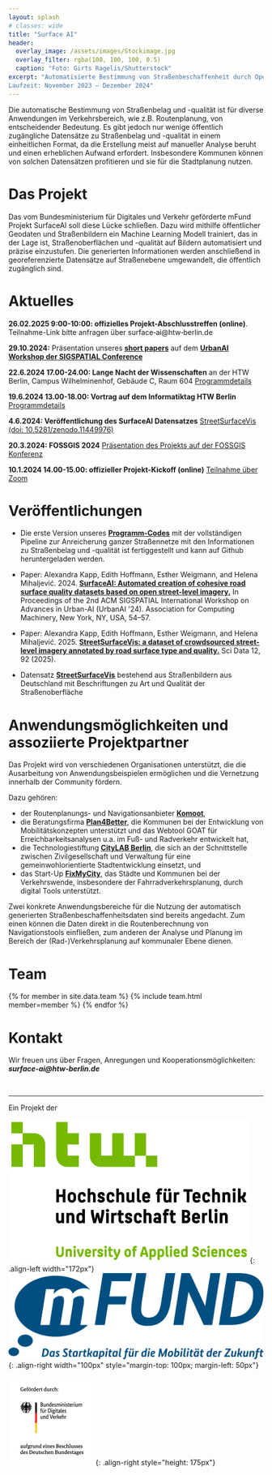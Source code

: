 ```yaml
---
layout: splash
# classes: wide
title: "Surface AI"
header:
  overlay_image: /assets/images/Stockimage.jpg
  overlay_filter: rgba(100, 100, 100, 0.5)
  caption: "Foto: Girts Ragelis/Shutterstock"
excerpt: "Automatisierte Bestimmung von Straßenbeschaffenheit durch Open Data und Machine Learning <br> <br> 
Laufzeit: November 2023 – Dezember 2024"
---
```


<!-- Laufzeit: November 2023 – Dezember 2024
{: .text-center} -->

Die automatische Bestimmung von Straßenbelag und -qualität ist für diverse Anwendungen im Verkehrsbereich, wie z.B. Routenplanung, von entscheidender Bedeutung. Es gibt jedoch nur wenige öffentlich zugängliche Datensätze zu Straßenbelag und -qualität in einem einheitlichen Format, da die Erstellung meist auf manueller Analyse beruht und einen erheblichen Aufwand erfordert. Insbesondere Kommunen können von solchen Datensätzen profitieren und sie für die Stadtplanung nutzen.

# Das Projekt 
Das vom Bundesministerium für Digitales und Verkehr geförderte mFund Projekt SurfaceAI  soll diese Lücke schließen. Dazu wird mithilfe öffentlicher Geodaten und Straßenbildern ein Machine Learning Modell trainiert, das in der Lage ist, Straßenoberflächen und -qualität auf Bildern automatisiert und präzise einzustufen. Die generierten Informationen werden anschließend in georeferenzierte Datensätze auf Straßenebene umgewandelt, die öffentlich zugänglich sind.

# Aktuelles

**26.02.2025 9:00-10:00: offizielles Projekt-Abschlusstreffen (online)**. Teilnahme-Link bitte anfragen über surface&#x2011;ai@htw&#x2011;berlin.de 

**29.10.2024:** Präsentation unseres [**short papers**](https://dl.acm.org/doi/10.1145/3681780.3697277) auf dem [**UrbanAI Workshop der SIGSPATIAL Conference**](https://urbanai.ornl.gov/urbanai2024/)

**22.6.2024 17.00-24.00: Lange Nacht der Wissenschaften** an der HTW Berlin, Campus Wilhelminenhof, Gebäude C, Raum 604 [Programmdetails](https://events.htw-berlin.de/hochschule/lange-nacht-der-wissenschaften/)

**19.6.2024 13.00-18.00: Vortrag auf dem Informatiktag HTW Berlin** [Programmdetails](https://events.htw-berlin.de/karriere/informatiktag/)

**4.6.2024: Veröffentlichung des SurfaceAI Datensatzes** [StreetSurfaceVis (doi: 10.5281/zenodo.11449976)](https://zenodo.org/records/11449977)


**20.3.2024: FOSSGIS 2024** [Präsentation des Projekts auf der FOSSGIS Konferenz](https://pretalx.com/fossgis2024/talk/MHTEAN/)

**10.1.2024 14.00-15.00: offizieller Projekt-Kickoff (online)**
[Teilnahme über Zoom](https://htw-berlin.zoom-x.de/j/63436322281?pwd=cE5iWm1DbmJ1TzFwdWNmTDNEdW93QT09)

# Veröffentlichungen
- Die erste Version unseres [**Programm-Codes**](https://github.com/SurfaceAI/road_network_classification) mit der vollständigen Pipeline zur Anreicherung ganzer Straßennetze mit den Informationen zu Straßenbelag und -qualität ist fertiggestellt und kann auf Github heruntergeladen werden.

- Paper: Alexandra Kapp, Edith Hoffmann, Esther Weigmann, and Helena Mihaljević. 2024. [**SurfaceAI: Automated creation of cohesive road surface quality datasets based on open street-level imagery.**](https://doi.org/10.1145/3681780.3697277) In Proceedings of the 2nd ACM SIGSPATIAL International Workshop on Advances in Urban-AI (UrbanAI '24). Association for Computing Machinery, New York, NY, USA, 54–57.

- Paper: Alexandra Kapp, Edith Hoffmann, Esther Weigmann, and Helena Mihaljević. 2025. [**StreetSurfaceVis: a dataset of crowdsourced street-level imagery annotated by road surface type and quality.**](https://doi.org/10.1038/s41597-024-04295-9) Sci Data 12, 92 (2025).

- Datensatz [**StreetSurfaceVis**](https://zenodo.org/records/11449977) bestehend aus Straßenbildern aus Deutschland mit Beschriftungen zu Art und Qualität der Straßenoberfläche

# Anwendungsmöglichkeiten und assoziierte Projektpartner
Das Projekt wird von verschiedenen Organisationen unterstützt, die die Ausarbeitung von Anwendungsbeispielen ermöglichen und die Vernetzung innerhalb der Community fördern. 

Dazu gehören:
- der Routenplanungs- und Navigationsanbieter [**Komoot**](https://www.komoot.de/),  
- die Beratungsfirma [**Plan4Better**](https://plan4better.de/), die Kommunen bei der Entwicklung von Mobilitätskonzepten unterstützt und das Webtool GOAT für Erreichbarkeitsanalysen u.a. im Fuß- und Radverkehr entwickelt hat,
- die Technologiestiftung [**CityLAB Berlin**](https://citylab-berlin.org/de/start/), die sich an der Schnittstelle zwischen Zivilgesellschaft und Verwaltung für eine gemeinwohlorientierte Stadtentwicklung einsetzt, und
- das Start-Up [**FixMyCity**](https://www.fixmycity.de/), das Städte und Kommunen bei der Verkehrswende, insbesondere der Fahrradverkehrsplanung, durch digital Tools unterstützt. 

Zwei konkrete Anwendungsbereiche für die Nutzung der automatisch generierten Straßenbeschaffenheitsdaten sind bereits angedacht. Zum einen können die Daten direkt in die Routenberechnung von Navigationstools einfließen, zum anderen der Analyse und Planung im Bereich der (Rad-)Verkehrsplanung auf kommunaler Ebene dienen.

# Team

{% for member in site.data.team %}
  {% include team.html member=member %}
{% endfor %}

# Kontakt
<!-- &#x2011; non-break hyphen character -->
Wir freuen uns über Fragen, Anregungen und Kooperationsmöglichkeiten: ***surface&#x2011;ai@htw&#x2011;berlin.de***

&nbsp;

---

<!-- <font size="5"> Ein Projekt der </font> -->
Ein Projekt der

![HTW_Logo](/assets/images/S04_HTW_Berlin_Logo_pos_FARBIG_RGB.jpg){: .align-left width="172px"}
![mFUND_Logo](/assets/images/mFUND_Logo_Mobilitaet_RGB.png){: .align-right width="100px" style="margin-top: 100px; margin-left: 50px"}
<!-- BMDV_Logo height="175px" was ignored -->
![BMDV_Logo](/assets/images/BMDV_Fz_2021_Web_Farbe_de.gif){: .align-right style="height: 175px"}
